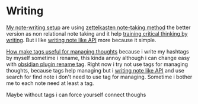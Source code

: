 # Writing

[My note-writing setup](My%20note-writing%20setup.md) are using [zettelkasten note-taking method](zettelkasten%20note-taking%20method.md) the better version as non relational note taking and it help [training critical thinking by writing](training%20critical%20thinking%20by%20writing.md). But i like [writing note like API](writing%20note%20like%20API.md)  more because it simple.

[How make tags useful for managing thoughts](How%20make%20tags%20useful%20for%20managing%20thoughts.md) because i write my hashtags by myself sometime i rename, this kinda annoy although i can change easy with [obsidian plugin rename tag](obsidian%20plugin%20rename%20tag.md). Right now i try not use tags for managing thoughts, because tags help managing but i [writing note like API](writing%20note%20like%20API.md) and use search for find note i don't need to use tag for managing. Sometime  i bother me to each note need at least a tag.

Maybe without tags i can force yourself  connect  thoughs